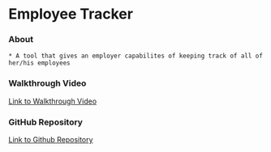 # Employee Tracker

### About
    * A tool that gives an employer capabilites of keeping track of all of her/his employees


### Walkthrough Video

[Link to Walkthrough Video](https://drive.google.com/file/d/1iyrMJST7dfXHXVPQMl8_gkjdcelj6jcU/view)

### GitHub Repository 

[Link to Github Repository](https://github.com/israel0688/employee-tracker)